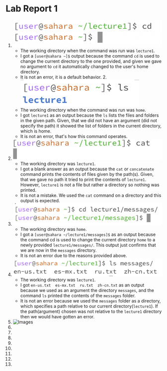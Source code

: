 # Lab Report 1
1. ![Image](https://github.com/Arushasatybay/cse15l-lab-reports/blob/main/Screenshot%202024-01-11%20at%202.22.52%20PM.png?raw=true)
   * The working directory when the command was run was `lecture1`.
   * I got a `[user@sahara ~]$` output because the command `cd`  is used to change the current directory to the one provided, and given we gave no argument to `cd` it automatically changed to the user's home directory. 
   * It is not an error, it is a default behavior.
2.![Image](https://github.com/Arushasatybay/cse15l-lab-reports/blob/main/Screenshot%202024-01-12%20at%204.46.45%20PM.png)
   * The working directory when the command was run was `home`.
   * I got `lecture1` as an output because the `ls` lists the files and folders in the given path. Given, that we did not have an argument (did not specify the path) it showed the list of folders in the current directory, which is home.
   * It is not an error, that's how this command operates.
3. ![Image](https://github.com/Arushasatybay/cse15l-lab-reports/blob/main/Screenshot%202024-01-13%20at%201.50.30%20PM.png)
   * The working directory was `lecture1`.
   * I got a blank answer as an output because the `cat` or `concatenate` command prints the contents of files given by the path(s). Given, that we gave no path it tried to print the contents of `lecture1`. However, `lecture1` is not a file but rather a directory so nothing was printed.
   * It is not a mistake. We used the `cat` command on a directory and this output is expected.
4. ![Image](https://github.com/Arushasatybay/cse15l-lab-reports/blob/main/Screenshot%202024-01-13%20at%202.02.52%20PM.png)
   * The working directory was `home`.
   * I got a `[user@sahara ~/lecture1/messages]$` as an output because the command cd is used to change the current directory `home` to a newly provided `lecture1/messages/`. This output just confirms that we are now in the `messages` directory. 
   * It is not an error due to the reasons provided above.
5. ![Image](https://github.com/Arushasatybay/cse15l-lab-reports/blob/main/Screenshot%202024-01-13%20at%202.14.26%20PM.png)
   * The working directory was `lecture1`.
   * I got `en-us.txt  es-mx.txt  ru.txt  zh-cn.txt` as an output because we used as an argument the directory `messages`, and the command `ls` printed the contents of the `messages` folder. 
   * It is not an error because we used the `messages` folder as a directory, which specifies a path relative to our current directory(`lecture1`). If the path(argument) chosen was not relative to the `lecture1` directory then we would have gotten an error.
6. ![Images]()
7. 
8.
9.
10.
11.
12.
13.
14.
